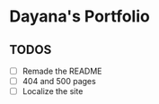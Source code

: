 # Dayana's Portfolio

## TODOS

- [ ] Remade the README
- [ ] 404 and 500 pages
- [ ] Localize the site
